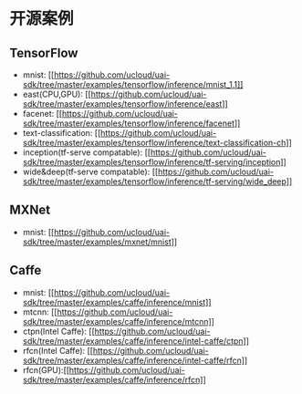 

# 开源案例

## TensorFlow

  * mnist: [[https://github.com/ucloud/uai-sdk/tree/master/examples/tensorflow/inference/mnist_1.1]]
  * east(CPU,GPU): [[https://github.com/ucloud/uai-sdk/tree/master/examples/tensorflow/inference/east]]
  * facenet: [[https://github.com/ucloud/uai-sdk/tree/master/examples/tensorflow/inference/facenet]]
  * text-classification: [[https://github.com/ucloud/uai-sdk/tree/master/examples/tensorflow/inference/text-classification-ch]]
  * inception(tf-serve compatable): [[https://github.com/ucloud/uai-sdk/tree/master/examples/tensorflow/inference/tf-serving/inception]]
  * wide&deep(tf-serve compatable): [[https://github.com/ucloud/uai-sdk/tree/master/examples/tensorflow/inference/tf-serving/wide_deep]]

## MXNet

  * mnist: [[https://github.com/ucloud/uai-sdk/tree/master/examples/mxnet/mnist]]

## Caffe

  * mnist: [[https://github.com/ucloud/uai-sdk/tree/master/examples/caffe/inference/mnist]]
  * mtcnn: [[https://github.com/ucloud/uai-sdk/tree/master/examples/caffe/inference/mtcnn]]
  * ctpn(Intel Caffe): [[https://github.com/ucloud/uai-sdk/tree/master/examples/caffe/inference/intel-caffe/ctpn]]
  * rfcn(Intel Caffe): [[https://github.com/ucloud/uai-sdk/tree/master/examples/caffe/inference/intel-caffe/rfcn]]
  * rfcn(GPU):[[https://github.com/ucloud/uai-sdk/tree/master/examples/caffe/inference/rfcn]]

